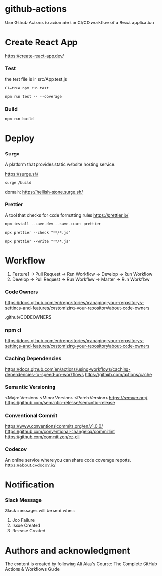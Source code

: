 # github-actions
Use Github Actions to automate the CI/CD workflow of a React application
# Create React App
https://create-react-app.dev/

### Test
the test file is in src/App.test.js

`CI=true npm run test`

`npm run test -- --coverage`

### Build

`npm run build`
# Deploy
### Surge
A platform that provides static website hosting service.

https://surge.sh/

`surge /build`

domain: https://hellish-stone.surge.sh/

### Prettier
A tool that checks for code formatting rules
https://prettier.io/

`npm install --save-dev --save-exact prettier`

`npx prettier --check "**/*.js"`

`npx prettier --write "**/*.js"`
# Workflow
1. Feature1 -> Pull Request -> Run Workflow -> Develop -> Run Workflow
2. Develop -> Pull Request -> Run Workflow -> Master -> Run Workflow

### Code Owners
https://docs.github.com/en/repositories/managing-your-repositorys-settings-and-features/customizing-your-repository/about-code-owners

.github/CODEOWNERS
### npm ci
https://docs.github.com/en/repositories/managing-your-repositorys-settings-and-features/customizing-your-repository/about-code-owners

### Caching Dependencies
https://docs.github.com/en/actions/using-workflows/caching-dependencies-to-speed-up-workflows
https://github.com/actions/cache

### Semantic Versioning
\<Major Version>.\<Minor Version>.\<Patch Version>
https://semver.org/
https://github.com/semantic-release/semantic-release

### Conventional Commit
https://www.conventionalcommits.org/en/v1.0.0/
https://github.com/conventional-changelog/commitlint
https://github.com/commitizen/cz-cli

### Codecov
An online service where you can share code coverage reports.
https://about.codecov.io/


# Notification

### Slack Message
Slack messages will be sent when:
1. Job Failure
2. Issue Created
3. Release Created

# Authors and acknowledgment
The content is created by following Ali Alaa's Course: The Complete GitHub Actions & Workflows Guide